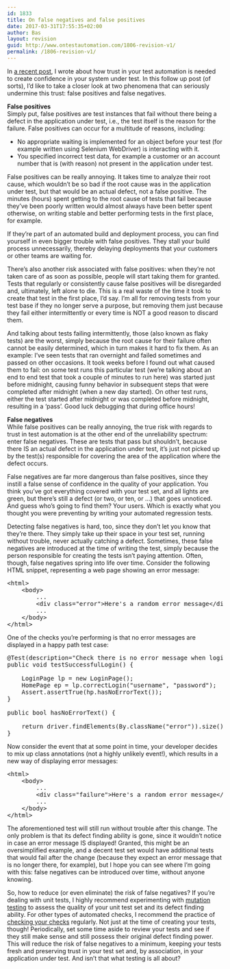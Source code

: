 ```yaml
---
id: 1833
title: On false negatives and false positives
date: 2017-03-31T17:55:35+02:00
author: Bas
layout: revision
guid: http://www.ontestautomation.com/1806-revision-v1/
permalink: /1806-revision-v1/
---
```

In <a href="http://www.ontestautomation.com/trust-automation/" target="_blank">a recent post</a>, I wrote about how trust in your test automation is needed to create confidence in your system under test. In this follow up post (of sorts), I&#8217;d like to take a closer look at two phenomena that can seriously undermine this trust: false positives and false negatives.

**False positives**  
Simply put, false positives are test instances that fail without there being a defect in the application under test, i.e., the test itself is the reason for the failure. False positives can occur for a multitude of reasons, including:

  * No appropriate waiting is implemented for an object before your test (for example written using Selenium WebDriver) is interacting with it.
  * You specified incorrect test data, for example a customer or an account number that is (with reason) not present in the application under test.

False positives can be really annoying. It takes time to analyze their root cause, which wouldn&#8217;t be so bad if the root cause was in the application under test, but that would be an actual defect, not a false positive. The minutes (hours) spent getting to the root cause of tests that fail because they&#8217;ve been poorly written would almost always have been better spent otherwise, on writing stable and better performing tests in the first place, for example.

If they&#8217;re part of an automated build and deployment process, you can find yourself in even bigger trouble with false positives. They stall your build process unnecessarily, thereby delaying deployments that your customers or other teams are waiting for.

There&#8217;s also another risk associated with false positives: when they&#8217;re not taken care of as soon as possible, people will start taking them for granted. Tests that regularly or consistently cause false positives will be disregarded and, ultimately, left alone to die. This is a real waste of the time it took to create that test in the first place, I&#8217;d say. I&#8217;m all for removing tests from your test base if they no longer serve a purpose, but removing them just because they fail either intermittently or every time is NOT a good reason to discard them.

And talking about tests failing intermittently, those (also known as flaky tests) are the worst, simply because the root cause for their failure often cannot be easily determined, which in turn makes it hard to fix them. As an example: I&#8217;ve seen tests that ran overnight and failed sometimes and passed on other occasions. It took weeks before I found out what caused them to fail: on some test runs this particular test (we&#8217;re talking about an end to end test that took a couple of minutes to run here) was started just before midnight, causing funny behavior in subsequent steps that were completed after midnight (when a new day started). On other test runs, either the test started after midnight or was completed before midnight, resulting in a &#8216;pass&#8217;. Good luck debugging that during office hours!

**False negatives**  
While false positives can be really annoying, the true risk with regards to trust in test automation is at the other end of the unreliability spectrum: enter false negatives. These are tests that pass but shouldn&#8217;t, because there IS an actual defect in the application under test, it&#8217;s just not picked up by the test(s) responsible for covering the area of the application where the defect occurs.

False negatives are far more dangerous than false positives, since they instill a false sense of confidence in the quality of your application. You think you&#8217;ve got everything covered with your test set, and all lights are green, but there&#8217;s still a defect (or two, or ten, or &#8230;) that goes unnoticed. And guess who&#8217;s going to find them? Your users. Which is exactly what you thought you were preventing by writing your automated regression tests.

Detecting false negatives is hard, too, since they don&#8217;t let you know that they&#8217;re there. They simply take up their space in your test set, running without trouble, never actually catching a defect. Sometimes, these false negatives are introduced at the time of writing the test, simply because the person responsible for creating the tests isn&#8217;t paying attention. Often, though, false negatives spring into life over time. Consider the following HTML snippet, representing a web page showing an error message:

<pre class="brush: html; gutter: false">&lt;html&gt;
	&lt;body&gt;
		...
		&lt;div class="error"&gt;Here&#039;s a random error message&lt;/div&gt;
		...
	&lt;/body&gt;
&lt;/html&gt;</pre>

One of the checks you&#8217;re performing is that no error messages are displayed in a happy path test case:

<pre class="brush: java; gutter: false">@Test(description="Check there is no error message when login is successful")
public void testSuccessfulLogin() {
		
	LoginPage lp = new LoginPage();
	HomePage ep = lp.correctLogin("username", "password");
	Assert.assertTrue(hp.hasNoErrorText());
}

public bool hasNoErrorText() {

	return driver.findElements(By.className("error")).size() == 0;
}</pre>

Now consider the event that at some point in time, your developer decides to mix up class annotations (not a highly unlikely event!), which results in a new way of displaying error messages:

<pre class="brush: html; gutter: false">&lt;html&gt;
	&lt;body&gt;
		...
		&lt;div class="failure"&gt;Here&#039;s a random error message&lt;/div&gt;
		...
	&lt;/body&gt;
&lt;/html&gt;</pre>

The aforementioned test will still run without trouble after this change. The only problem is that its defect finding ability is gone, since it wouldn&#8217;t notice in case an error message IS displayed! Granted, this might be an oversimplified example, and a decent test set would have additional tests that would fail after the change (because they expect an error message that is no longer there, for example), but I hope you can see where I&#8217;m going with this: false negatives can be introduced over time, without anyone knowing.

So, how to reduce (or even eliminate) the risk of false negatives? If you&#8217;re dealing with unit tests, I highly recommend experimenting with <a href="http://www.ontestautomation.com/an-introduction-to-mutation-testing-and-pit/" target="_blank">mutation testing</a> to assess the quality of your unit test set and its defect finding ability. For other types of automated checks, I recommend the practice of <a href="http://www.ontestautomation.com/do-you-check-your-automated-checks/" target="_blank">checking your checks</a> regularly. Not just at the time of creating your tests, though! Periodically, set some time aside to review your tests and see if they still make sense and still possess their original defect finding power. This will reduce the risk of false negatives to a minimum, keeping your tests fresh and preserving trust in your test set and, by association, in your application under test. And isn&#8217;t that what testing is all about?